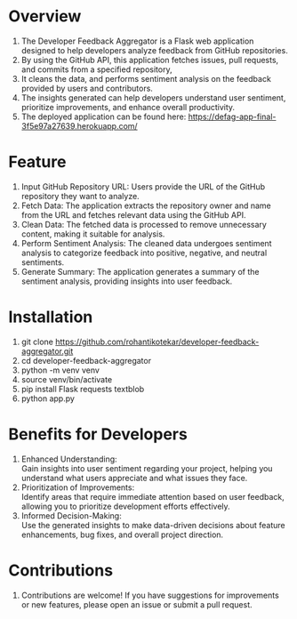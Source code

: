 # Overview
1. The Developer Feedback Aggregator is a Flask web application designed to help developers analyze feedback from GitHub repositories. 
2. By using the GitHub API, this application fetches issues, pull requests, and commits from a specified repository, 
3. It cleans the data, and performs sentiment analysis on the feedback provided by users and contributors. 
4.  The insights generated can help developers understand user sentiment, prioritize improvements, and enhance overall productivity.
5.  The deployed application can be found here:  https://defag-app-final-3f5e97a27639.herokuapp.com/

# Feature
1. Input GitHub Repository URL: Users provide the URL of the GitHub repository they want to analyze.
2. Fetch Data: The application extracts the repository owner and name from the URL and fetches relevant data using the GitHub API.
3. Clean Data: The fetched data is processed to remove unnecessary content, making it suitable for analysis.
4. Perform Sentiment Analysis: The cleaned data undergoes sentiment analysis to categorize feedback into positive, negative, and neutral sentiments.
5. Generate Summary: The application generates a summary of the sentiment analysis, providing insights into user feedback.


# Installation 
1. git clone https://github.com/rohantikotekar/developer-feedback-aggregator.git
2. cd developer-feedback-aggregator
3. python -m venv venv
4. source venv/bin/activate
5. pip install Flask requests textblob
6. python app.py


# Benefits for Developers
1. Enhanced Understanding: <br> Gain insights into user sentiment regarding your project, helping you understand what users appreciate and what issues they face.
2. Prioritization of Improvements: <br> Identify areas that require immediate attention based on user feedback, allowing you to prioritize development efforts effectively.
3. Informed Decision-Making: <br> Use the generated insights to make data-driven decisions about feature enhancements, bug fixes, and overall project direction.

# Contributions
1. Contributions are welcome! If you have suggestions for improvements or new features, please open an issue or submit a pull request.


